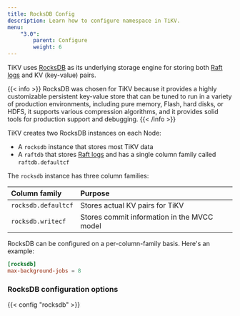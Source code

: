```yaml
---
title: RocksDB Config
description: Learn how to configure namespace in TiKV.
menu:
    "3.0":
        parent: Configure
        weight: 6
---
```


TiKV uses [RocksDB](https://rocksdb.org/) as its underlying storage engine for storing both [Raft logs](architecture#raft) and KV (key-value) pairs.

{{< info >}}
RocksDB was chosen for TiKV because it provides a highly customizable persistent key-value store that can be tuned to run in a variety of production environments, including pure memory, Flash, hard disks, or HDFS, it supports various compression algorithms, and it provides solid tools for production support and debugging.
{{< /info >}}

TiKV creates two RocksDB instances on each Node:

* A `rocksdb` instance that stores most TiKV data
* A `raftdb` that stores [Raft logs](architecture#raft) and has a single column family called `raftdb.defaultcf`

The `rocksdb` instance has three column families:

Column family | Purpose
:-------------|:-------
`rocksdb.defaultcf` | Stores actual KV pairs for TiKV
`rocksdb.writecf` | Stores commit information in the MVCC model

RocksDB can be configured on a per-column-family basis. Here's an example:

```toml
[rocksdb]
max-background-jobs = 8
```

### RocksDB configuration options

{{< config "rocksdb" >}}
